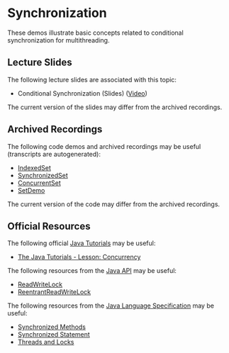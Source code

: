 Synchronization
=================================================

These demos illustrate basic concepts related to conditional synchronization for multithreading.

## Lecture Slides ##

The following lecture slides are associated with this topic:

- Conditional Synchronization (Slides) ([Video](https://drive.google.com/file/d/1M9bd401kt3RkjjcFw8jI92hMbhW4CtQP/view?usp=sharing))

The current version of the slides may differ from the archived recordings.

## Archived Recordings ##

The following code demos and archived recordings may be useful (transcripts are autogenerated):

- [IndexedSet](https://drive.google.com/file/d/1cfdM5jKix8_Q20ZpFm8IuEuu1ZaaKg7E/view?usp=sharing)
- [SynchronizedSet](https://drive.google.com/file/d/118GTi62tSnV18xAMc8BeTdffHqW4lAqb/view?usp=sharing)
- [ConcurrentSet](https://drive.google.com/file/d/16DmQjV8tkQjnFrAR9-Ivpu_tOgrJbSTs/view?usp=sharing)
- [SetDemo](https://drive.google.com/file/d/1rsm1VLf2-asJ_iqLVKU2-cR0F7fJ3u_L/view?usp=sharing)

The current version of the code may differ from the archived recordings.

## Official Resources ##

The following official [Java Tutorials](http://docs.oracle.com/javase/tutorial/index.html) may be useful:

- [The Java Tutorials - Lesson: Concurrency](https://docs.oracle.com/javase/tutorial/essential/concurrency/index.html)

The following resources from the [Java API](https://www.cs.usfca.edu/~cs212/javadoc/api/) may be useful:

- [ReadWriteLock](https://www.cs.usfca.edu/~cs212/javadoc/api/java.base/java/util/concurrent/locks/ReadWriteLock.html)
- [ReentrantReadWriteLock](https://www.cs.usfca.edu/~cs212/javadoc/api/java.base/java/util/concurrent/locks/ReentrantReadWriteLock.html)

The following resources from the [Java Language Specification](https://docs.oracle.com/javase/specs/jls/se16/html/index.html) may be useful:

- [Synchronized Methods](https://docs.oracle.com/javase/specs/jls/se16/html/jls-8.html#jls-8.4.3.6)
- [Synchronized Statement](https://docs.oracle.com/javase/specs/jls/se16/html/jls-14.html#jls-14.19)
- [Threads and Locks](https://docs.oracle.com/javase/specs/jls/se16/html/jls-17.html)
